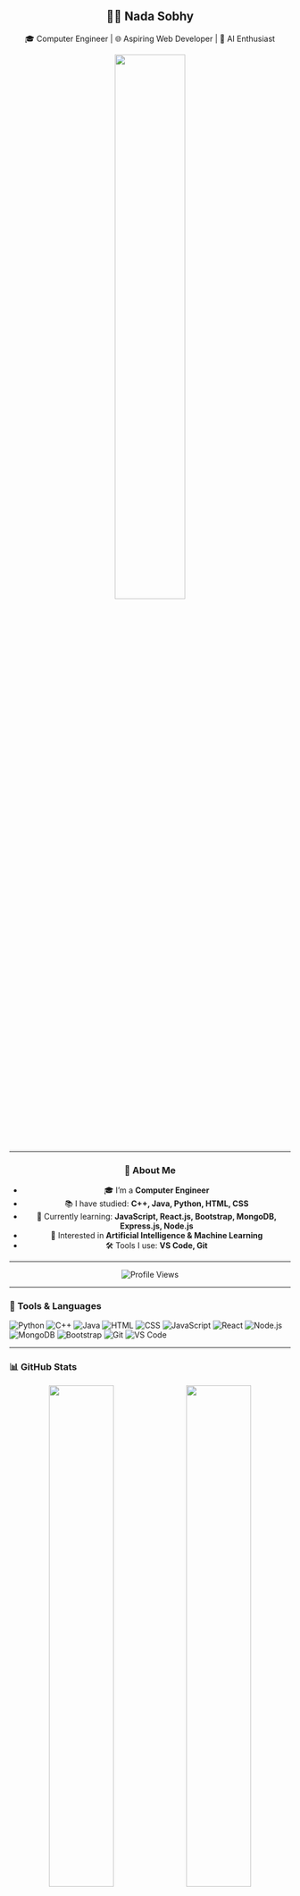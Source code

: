 <div align="center">

## 👩‍💻 Nada Sobhy  
🎓 Computer Engineer | 🌐 Aspiring Web Developer | 🤖 AI Enthusiast  

<img src="https://media.giphy.com/media/L1R1tvI9svkIWwpVYr/giphy.gif" width="50%"/>

---

### 👩 About Me  
- 🎓 I’m a **Computer Engineer**  
- 📚 I have studied: **C++, Java, Python, HTML, CSS**  
- 🚀 Currently learning: **JavaScript, React.js, Bootstrap, MongoDB, Express.js, Node.js**  
- 🤖 Interested in **Artificial Intelligence & Machine Learning**  
- 🛠 Tools I use: **VS Code, Git**  

---

![Profile Views](https://komarev.com/ghpvc/?username=YOUR-USERNAME&style=flat&color=blue&label=PROFILE+VIEWS)

</div>

---

### 🚀 Tools & Languages  

![Python](https://img.shields.io/badge/Python-FFD43B?style=flat&logo=python&logoColor=darkgreen)
![C++](https://img.shields.io/badge/C++-00599C?style=flat&logo=cplusplus&logoColor=white)
![Java](https://img.shields.io/badge/Java-ED8B00?style=flat&logo=java&logoColor=white)
![HTML](https://img.shields.io/badge/HTML5-E34F26?style=flat&logo=html5&logoColor=white)
![CSS](https://img.shields.io/badge/CSS3-1572B6?style=flat&logo=css3&logoColor=white)
![JavaScript](https://img.shields.io/badge/JavaScript-323330?style=flat&logo=javascript&logoColor=F7DF1E)
![React](https://img.shields.io/badge/React-20232A?style=flat&logo=react&logoColor=61DAFB)
![Node.js](https://img.shields.io/badge/Node.js-43853D?style=flat&logo=node.js&logoColor=white)
![MongoDB](https://img.shields.io/badge/MongoDB-4EA94B?style=flat&logo=mongodb&logoColor=white)
![Bootstrap](https://img.shields.io/badge/Bootstrap-563D7C?style=flat&logo=bootstrap&logoColor=white)
![Git](https://img.shields.io/badge/GIT-E44C30?style=flat&logo=git&logoColor=white)
![VS Code](https://img.shields.io/badge/VS%20Code-0078D4?style=flat&logo=visual%20studio%20code&logoColor=white)

---

### 📊 GitHub Stats  

<div align="center">

<img src="https://github-readme-stats.vercel.app/api?username=YOUR-USERNAME&show_icons=true&theme=tokyonight" width="48%">
<img src="https://github-readme-stats.vercel.app/api/top-langs/?username=YOUR-USERNAME&layout=compact&theme=tokyonight" width="48%">

</div>

---

### 🌐 Connect with me  

[![LinkedIn](https://img.shields.io/badge/LinkedIn-blue?style=flat&logo=linkedin&logoColor=white)](YOUR-LINKEDIN)  
[![GitHub](https://img.shields.io/badge/GitHub-black?style=flat&logo=github&logoColor=white)](https://github.com/YOUR-USERNAME)  
[![Email](https://img.shields.io/badge/Email-D14836?style=flat&logo=gmail&logoColor=white)](mailto:YOUR-EMAIL)

